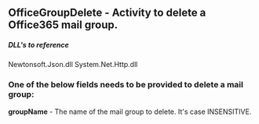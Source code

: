 ## OfficeGroupDelete - Activity to delete a Office365 mail group.

##### DLL's to reference
Newtonsoft.Json.dll
System.Net.Http.dll


### One of the below fields needs to be provided to delete a mail group:
**groupName**           - The name of the mail group to delete. It's case INSENSITIVE.
